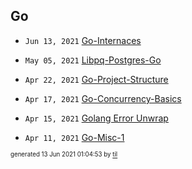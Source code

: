 ## Go


* <code>Jun 13, 2021</code> [Go-Internaces](2021-06-13T00-57-54-go-internaces.md)

* <code>May 05, 2021</code> [Libpq-Postgres-Go](2021-05-05T17-15-06-libpq-postgres-go.md)

* <code>Apr 22, 2021</code> [Go-Project-Structure](2021-04-22T10-43-37-go-project-structure.md)
* <code>Apr 17, 2021</code> [Go-Concurrency-Basics](2021-04-17T09-07-11-go-concurrency-basics.md)
* <code>Apr 15, 2021</code> [Golang Error Unwrap](2021-04-15T20-03-55-golang-error-unwrap.md)
* <code>Apr 11, 2021</code> [Go-Misc-1](2021-04-11T21-06-05-go-misc-1.md)

<sup><sub>generated 13 Jun 2021 01:04:53 by <a href='https://github.com/senorprogrammer/til'>til</a></sub></sup>
